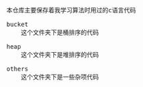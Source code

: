 <pre>
本仓库主要保存着我学习算法时用过的c语言代码

bucket
	这个文件夹下是桶排序的代码

heap
	这个文件夹下是堆排序的代码

others
	这个文件夹下是一些杂项代码
</pre>
